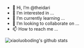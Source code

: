 - 👋 Hi, I’m @theidari
- 👀 I’m interested in ...
- 🌱 I’m currently learning ...
- 💞️ I’m looking to collaborate on ...
- 📫 How to reach me ...

<!---
theidari/theidari is a ✨ special ✨ repository because its `README.md` (this file) appears on your GitHub profile.
You can click the Preview link to take a look at your changes.
--->
![xiaoluoboding's github stats](https://github-readme-stats.vercel.app/api?username=xiaoluoboding&show_icons=true&theme=dracula)
